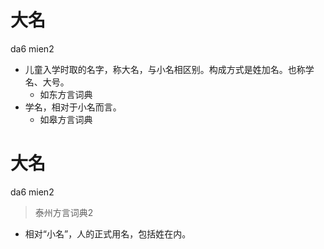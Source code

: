 # 大名
da6 mien2
+ 儿童入学时取的名字，称大名，与小名相区别。构成方式是姓加名。也称学名、大号。
  * 如东方言词典
+ 学名，相对于小名而言。
  * 如皋方言词典

# 大名
da6 mien2
> 泰州方言词典2
- 相对“小名”，人的正式用名，包括姓在内。
